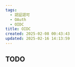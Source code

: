 ```yaml
---
tags:
  - 認証認可
  - OAuth
  - OIDC
title: OIDC
created: 2025-02-08 00:43:43
updated: 2025-02-16 14:13:59
---
```

## TODO